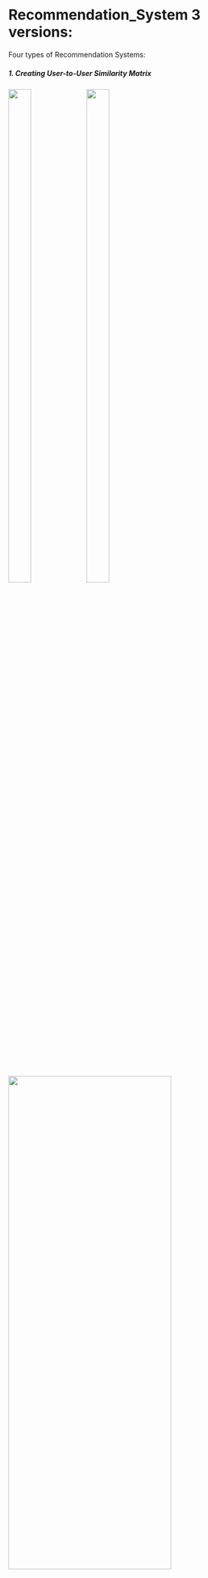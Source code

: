 # Recommendation_System 3 versions:

Four types of Recommendation Systems:
<h5>1. Creating User-to-User Similarity Matrix</h5>

<span><img src="https://user-images.githubusercontent.com/11797397/183887131-b4d61ce8-7938-4e42-912a-c80050ac0ddb.png" width=30% height=50%/>
<img src="https://user-images.githubusercontent.com/11797397/183887202-19eddc0d-3e40-40da-b253-366efb991d74.png" width=30% height=50%/></span>
<img src="https://user-images.githubusercontent.com/11797397/183887479-830208d1-927f-4b30-8406-2714421d4cdc.png" width=80% height=50%/>
 
<h5>2. Creating Item-to-Item Similarity Matrix</h5>

<span><img src="https://user-images.githubusercontent.com/11797397/183887131-b4d61ce8-7938-4e42-912a-c80050ac0ddb.png" width=30% height=50%/>
<img src="https://user-images.githubusercontent.com/11797397/183887202-19eddc0d-3e40-40da-b253-366efb991d74.png" width=30% height=50%/></span>
<img src="https://user-images.githubusercontent.com/11797397/183889040-84469797-52ed-4548-b17c-9f6ba9d52f01.png" width=80% height=50%/>
<h5>3. Deep learning</h5>
<p>Train and find link_embedding and movie_embedding layers.</p>
<img src="https://user-images.githubusercontent.com/11797397/183889505-27729826-645a-420b-84ca-716e0d5d84f9.png" width=50% height=50%/>
<img src="https://user-images.githubusercontent.com/11797397/183889786-977660fb-8b5f-475e-b482-866126d31746.png" width=50% height=50%/>

